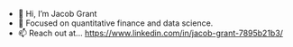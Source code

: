 - 👋 Hi, I’m Jacob Grant
- 👀 Focused on quantitative finance and data science.
- 📫 Reach out at... https://www.linkedin.com/in/jacob-grant-7895b21b3/

<!---
GenJake17/GenJake17 is a ✨ special ✨ repository because its `README.md` (this file) appears on your GitHub profile.
You can click the Preview link to take a look at your changes.
--->
